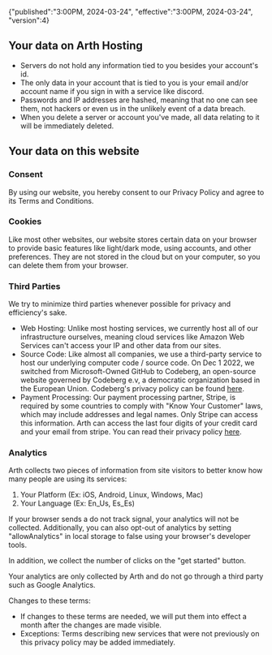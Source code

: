 {"published":"3:00PM, 2024-03-24", "effective":"3:00PM, 2024-03-24", "version":4}


## Your data on Arth Hosting
- Servers do not hold any information tied to you besides your account's id.
- The only data in your account that is tied to you is your email and/or account name if you sign in with a service like discord. 
- Passwords and IP addresses are hashed, meaning that no one can see them, not hackers or even us in the unlikely event of a data breach.
- When you delete a server or account you've made, all data relating to it will be immediately deleted.  

## Your data on this website

### Consent

By using our website, you hereby consent to our Privacy Policy and agree to its Terms and Conditions. 

### Cookies

Like most other websites, our website stores certain data on your browser to provide basic features like light/dark mode, using accounts, and other preferences. They are not stored in the cloud but on your computer, so you can delete them from your browser.

### Third Parties

We try to minimize third parties whenever possible for privacy and efficiency's sake.

- Web Hosting: Unlike most hosting services, we currently host all of our infrastructure ourselves, meaning cloud services like Amazon Web Services can't access your IP and other data from our sites.  
- Source Code: Like almost all companies, we use a third-party service to host our underlying computer code / source code. On Dec 1 2022, we switched from Microsoft-Owned GitHub to Codeberg, an open-source website governed by Codeberg e.v, a democratic organization based in the European Union. Codeberg's privacy policy can be found [here](https://codeberg.org/Codeberg/org/src/branch/main/PrivacyPolicy.md).
- Payment Processing: Our payment processing partner, Stripe, is required by some countries to comply with "Know Your Customer" laws, which may include addresses and legal names. Only Stripe can access this information. Arth can access the last four digits of your credit card and your email from stripe. You can read their privacy policy [here](https://stripe.com/privacy).


### Analytics

Arth collects two pieces of information from site visitors to better know how many people are using its services:

1. Your Platform (Ex: iOS, Android, Linux, Windows, Mac)
2. Your Language (Ex: En_Us, Es_Es)

If your browser sends a do not track signal, your analytics will not be collected. Additionally, you can also opt-out of analytics by setting "allowAnalytics" in local storage to false using your browser's developer tools.

In addition, we collect the number of clicks on the "get started" button.

Your analytics are only collected by Arth and do not go through a third party such as Google Analytics.

Changes to these terms:  
- If changes to these terms are needed, we will put them into effect a month after the changes are made visible.  
- Exceptions: Terms describing new services that were not previously on this privacy policy may be added immediately.
